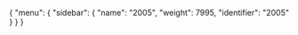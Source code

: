 {
  "menu": {
    "sidebar": {
      "name": "2005",
      "weight": 7995,
      "identifier": "2005"
    }
  }
}
